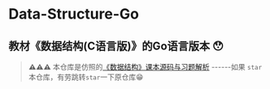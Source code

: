 # Data-Structure-Go
## 教材《数据结构(C语言版)》的Go语言版本 :hushed:

>  **:warning::warning::warning:** 本仓库是仿照的[《数据结构》课本源码与习题解析](https://github.com/kangjianwei/Data-Structure)
>  ------如果 `star` 本仓库，有劳跳转`star`一下原仓库:grin:



